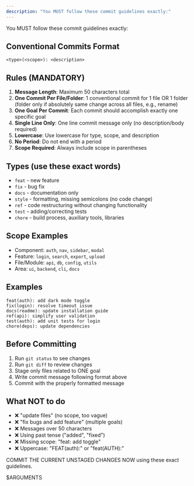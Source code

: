 ```yaml
---
description: "You MUST follow these commit guidelines exactly:"
---
```

You MUST follow these commit guidelines exactly:

## Conventional Commits Format
```
<type>(<scope>): <description>
```

## Rules (MANDATORY)
1. **Message Length**: Maximum 50 characters total
2. **One Commit Per File/Folder**: 1 conventional commit for 1 file OR 1 folder (folder only if absolutely same change across all files, e.g., rename)
3. **One Goal Per Commit**: Each commit should accomplish exactly one specific goal
4. **Single Line Only**: One line commit message only (no description/body required)
5. **Lowercase**: Use lowercase for type, scope, and description
6. **No Period**: Do not end with a period
7. **Scope Required**: Always include scope in parentheses

## Types (use these exact words)
- `feat` - new feature
- `fix` - bug fix
- `docs` - documentation only
- `style` - formatting, missing semicolons (no code change)
- `ref` - code restructuring without changing functionality
- `test` - adding/correcting tests
- `chore` - build process, auxiliary tools, libraries

## Scope Examples
- Component: `auth`, `nav`, `sidebar`, `modal`
- Feature: `login`, `search`, `export`, `upload`
- File/Module: `api`, `db`, `config`, `utils`
- Area: `ui`, `backend`, `cli`, `docs`

## Examples
```
feat(auth): add dark mode toggle
fix(login): resolve timeout issue
docs(readme): update installation guide
ref(api): simplify user validation
test(auth): add unit tests for login
chore(deps): update dependencies
```

## Before Committing
1. Run `git status` to see changes
2. Run `git diff` to review changes  
3. Stage only files related to ONE goal
4. Write commit message following format above
5. Commit with the properly formatted message

## What NOT to do
- ❌ "update files" (no scope, too vague)
- ❌ "fix bugs and add feature" (multiple goals)
- ❌ Messages over 50 characters
- ❌ Using past tense ("added", "fixed")
- ❌ Missing scope: "feat: add toggle"
- ❌ Uppercase: "FEAT(auth):" or "feat(AUTH):"

COMMIT THE CURRENT UNSTAGED CHANGES NOW using these exact guidelines.


$ARGUMENTS
